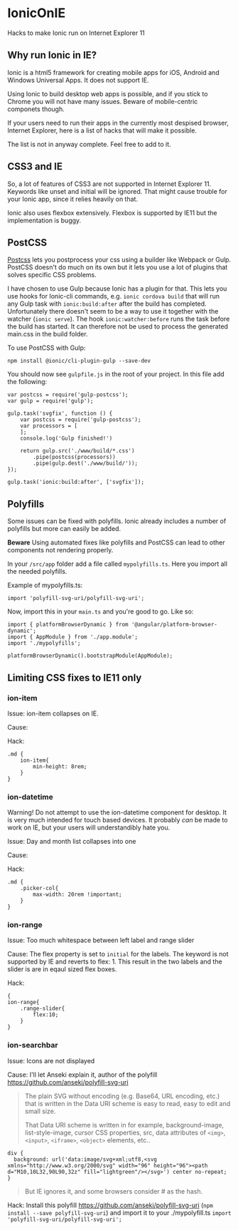 # IonicOnIE
Hacks to make Ionic run on Internet Explorer 11

## Why run Ionic in IE?

Ionic is a html5 framework for creating mobile apps for iOS, Android and Windows Universal Apps. It does not support IE.

Using Ionic to build desktop web apps is possible, and if you stick to Chrome you will not have many issues. Beware of mobile-centric componets though.

If your users need to run their apps in the currently most despised browser,  Internet Explorer, here is a list of hacks that will make it possible.

The list is not in anyway complete. Feel free to add to it.

## CSS3 and IE

So, a lot of features of CSS3 are not supported in Internet Explorer 11. Keywords like unset and initial will be ignored. That might cause trouble for your Ionic app, since it relies heavily on that.

Ionic also uses flexbox extensively. Flexbox is supported by IE11 but the implementation is buggy.


## PostCSS

[Postcss](https://github.com/postcss/postcss) lets you postprocess your css using a builder like Webpack or Gulp. PostCSS doesn't do much on its own but it lets you use a lot of plugins that solves specific CSS problems.

I have chosen to use Gulp because Ionic has a plugin for that. This lets you use hooks for Ionic-cli commands, e.g. `ionic cordova build` that will run any Gulp task with `ionic:build:after` after the build has completed. Unfortunately there doesn't seem to be a way to use it together with the watcher (`ionic serve`). The hook `ionic:watcher:before` runs the task before the build has started. It can therefore not be used to process the generated main.css in the build folder.

To use PostCSS with Gulp:

`npm install @ionic/cli-plugin-gulp --save-dev`

You should now see `gulpfile.js` in the root of your project. In this file add the following:

```
var postcss = require('gulp-postcss');
var gulp = require('gulp');

gulp.task('svgfix', function () {
    var postcss = require('gulp-postcss');
    var processors = [
    ];
    console.log('Gulp finished!')

    return gulp.src('./www/build/*.css')
        .pipe(postcss(processors))
        .pipe(gulp.dest('./www/build/'));
});

gulp.task('ionic:build:after', ['svgfix']);
```
## Polyfills

Some issues can be fixed with polyfills. Ionic already includes a number of polyfills but more can easily be added.

**Beware** Using automated fixes like polyfills and PostCSS can lead to other components not rendering properly.

In your `/src/app` folder add a file called `mypolyfills.ts`. Here you import all the needed polyfills.

Example of mypolyfills.ts:

```
import 'polyfill-svg-uri/polyfill-svg-uri';
```

Now, import this in your `main.ts` and you're good to go. Like so:

```
import { platformBrowserDynamic } from '@angular/platform-browser-dynamic';
import { AppModule } from './app.module';
import './mypolyfills';

platformBrowserDynamic().bootstrapModule(AppModule);
```

## Limiting CSS fixes to IE11 only


### ion-item
Issue: ion-item collapses on IE. 

Cause:

Hack:

```
.md {
    ion-item{
        min-height: 8rem;
    }
}
```

### ion-datetime

Warning! Do not attempt to use the ion-datetime component for desktop. It is very much intended for touch based devices. It probably _can_ be made to work on IE, but your users will understandibly hate you.

Issue: Day and month list collapses into one

Cause:

Hack:

```
.md {
    .picker-col{
        max-width: 20rem !important;
    }
}
```

### ion-range

Issue: Too much whitespace between left label and range slider

Cause: The flex property is set to `initial` for the labels. The keyword is not supported by IE and reverts to flex: 1. This result in the two labels and the slider is are in eqaul sized flex boxes.

Hack:

```
{
ion-range{
    .range-slider{
        flex:10;
    }
}
```


### ion-searchbar

Issue: Icons are not displayed

Cause: I'll let Anseki explain it, author of the polyfill https://github.com/anseki/polyfill-svg-uri

>The plain SVG without encoding (e.g. Base64, URL encoding, etc.) that is written in the Data URI scheme is easy to read, easy to edit and small size.
>
>That Data URI scheme is written in for example, background-image, list-style-image, cursor CSS properties, src, data attributes of `<img>`, `<input>`, `<iframe>`, `<object>` elements, etc..
>
```
div {
  background: url('data:image/svg+xml;utf8,<svg xmlns="http://www.w3.org/2000/svg" width="96" height="96"><path d="M10,10L32,90L90,32z" fill="lightgreen"/></svg>') center no-repeat;
}
```
>But IE ignores it, and some browsers consider # as the hash.

Hack: Install this polyfill https://github.com/anseki/polyfill-svg-uri (`npm install --save polyfill-svg-uri`) and import it to your ./mypolyfill.ts `import 'polyfill-svg-uri/polyfill-svg-uri';` 


